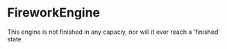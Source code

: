 # FireworkEngine

This engine is not finished in any capaciy, nor will it ever reach a 'finished' state
